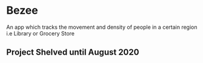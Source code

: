 # Bezee
An app which tracks the movement and density of people in a certain region i.e Library or Grocery Store

## Project Shelved until August 2020
